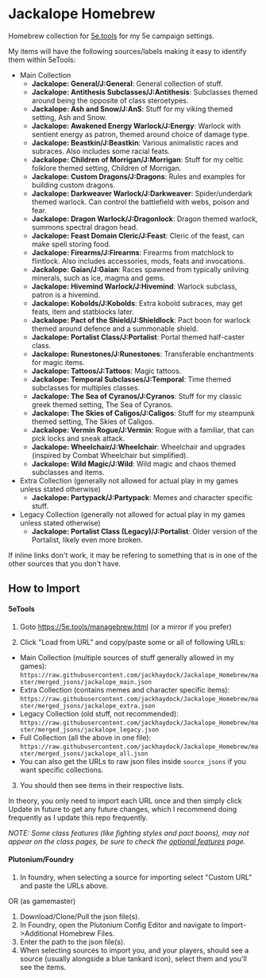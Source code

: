 # Jackalope Homebrew
Homebrew collection for [5e.tools](https://5e.tools) for my 5e campaign settings.

My items will have the following sources/labels making it easy to identify them within 5eTools:
- Main Collection
  - **Jackalope: General/J:General**: General collection of stuff.
  - **Jackalope: Antithesis Subclasses/J:Antithesis**: Subclasses themed around being the opposite of class steroetypes.
  - **Jackalope: Ash and Snow/J:AnS**: Stuff for my viking themed setting, Ash and Snow.
  - **Jackalope: Awakened Energy Warlock/J:Energy**: Warlock with sentient energy as patron, themed around choice of damage type.
  - **Jackalope: Beastkin/J:Beastkin**: Various animalistic races and subraces. Also includes some racial feats.
  - **Jackalope: Children of Morrigan/J:Morrigan**: Stuff for my celtic folklore themed setting, Children of Morrigan.
  - **Jackalope: Custom Dragons/J:Dragons**: Rules and examples for building custom dragons.
  - **Jackalope: Darkweaver Warlock/J:Darkweaver**: Spider/underdark themed warlock. Can control the battlefield with webs, poison and fear.
  - **Jackalope: Dragon Warlock/J:Dragonlock**: Dragon themed warlock, summons spectral dragon head.
  - **Jackalope: Feast Domain Cleric/J:Feast**: Cleric of the feast, can make spell storing food.
  - **Jackalope: Firearms/J:Firearms**: Firearms from matchlock to flintlock. Also includes accessories, mods, feats and invocations.
  - **Jackalope: Gaian/J:Gaian**: Races spawned from typically unliving minerals, such as ice, magma and gems.
  - **Jackalope: Hivemind Warlock/J:Hivemind**: Warlock subclass, patron is a hivemind.
  - **Jackalope: Kobolds/J:Kobolds**: Extra kobold subraces, may get feats, item and statblocks later.
  - **Jackalope: Pact of the Shield/J:Shieldlock**: Pact boon for warlock themed around defence and a summonable shield.
  - **Jackalope: Portalist Class/J:Portalist**: Portal themed half-caster class.
  - **Jackalope: Runestones/J:Runestones**: Transferable enchantments for magic items.
  - **Jackalope: Tattoos/J:Tattoos**: Magic tattoos.
  - **Jackalope: Temporal Subclasses/J:Temporal**: Time themed subclasses for multiples classes.
  - **Jackalope: The Sea of Cyranos/J:Cyranos**: Stuff for my classic greek themed setting, The Sea of Cyranos.
  - **Jackalope: The Skies of Caligos/J:Caligos**: Stuff for my steampunk themed setting, The Skies of Caligos.
  - **Jackalope: Vermin Rogue/J:Vermin**: Rogue with a familiar, that can pick locks and sneak attack.
  - **Jackalope: Wheelchair/J:Wheelchair**: Wheelchair and upgrades (inspired by Combat Wheelchair but simplified).
  - **Jackalope: Wild Magic/J:Wild**: Wild magic and chaos themed subclasses and items.
- Extra Collection (generally not allowed for actual play in my games unless stated otherwise)
  - **Jackalope: Partypack/J:Partypack**: Memes and character specific stuff.
- Legacy Collection (generally not allowed for actual play in my games unless stated otherwise)
  - **Jackalope: Portalist Class (Legacy)/J:Portalist**: Older version of the Portalist, likely even more broken.

If inline links don't work, it may be refering to something that is in one of the other sources that you don't have.

## How to Import

#### 5eTools
1. Goto https://5e.tools/managebrew.html (or a mirror if you prefer)

2. Click "Load from URL" and copy/paste some or all of following URLs:
 - Main Collection (multiple sources of stuff generally allowed in my games): `https://raw.githubusercontent.com/jackhaydock/Jackalope_Homebrew/master/merged_jsons/jackalope_main.json`
 - Extra Collection (contains memes and character specific items): `https://raw.githubusercontent.com/jackhaydock/Jackalope_Homebrew/master/merged_jsons/jackalope_extra.json`
 - Legacy Collection (old stuff, not recommended): `https://raw.githubusercontent.com/jackhaydock/Jackalope_Homebrew/master/merged_jsons/jackalope_legacy.json`
 - Full Collection (all the above in one file): `https://raw.githubusercontent.com/jackhaydock/Jackalope_Homebrew/master/merged_jsons/jackalope_all.json`
 - You can also get the URLs to raw json files inside `source_jsons` if you want specific collections.
3. You should then see items in their respective lists.

In theory, you only need to import each URL once and then simply click Update in future to get any future changes, which I recommend doing frequently as I update this repo frequently.

*NOTE: Some class features (like fighting styles and pact boons), may not appear on the class pages, be sure to check the [optional features](https://5e.tools/optionalfeatures.html) page.*

#### Plutonium/Foundry
1. In foundry, when selecting a source for importing select "Custom URL" and paste the URLs above.

OR (as gamemaster)

1. Download/Clone/Pull the json file(s).
2. In Foundry, open the Plutonium Config Editor and navigate to Import->Additional Homebrew Files.
3. Enter the path to the json file(s).
4. When selecting sources to import you, and your players, should see a source (usually alongside a blue tankard icon), select them and you'll see the items.
